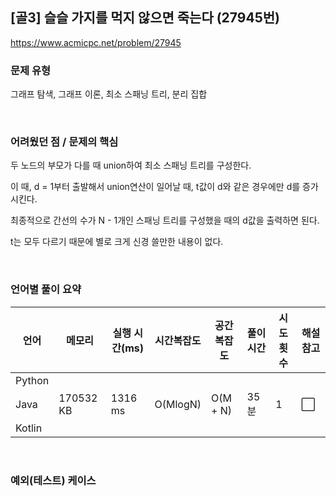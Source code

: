## [골3] 슬슬 가지를 먹지 않으면 죽는다 (27945번)

https://www.acmicpc.net/problem/27945

### 문제 유형

그래프 탐색, 그래프 이론, 최소 스패닝 트리, 분리 집합

<br>

### 어려웠던 점 / 문제의 핵심

두 노드의 부모가 다를 때 union하여 최소 스패닝 트리를 구성한다.

이 때, d = 1부터 출발해서 union연산이 일어날 때, t값이 d와 같은 경우에만 d를 증가시킨다.

최종적으로 간선의 수가 N - 1개인 스패닝 트리를 구성했을 때의 d값을 출력하면 된다.

t는 모두 다르기 때문에 별로 크게 신경 쓸만한 내용이 없다.

<br>

### 언어별 풀이 요약

| 언어   | 메모리    | 실행 시간(ms) | 시간복잡도 | 공간복잡도 | 풀이 시간 | 시도 횟수 | 해설 참고            |
| ------ | --------- | ------------- | ---------- | ---------- | --------- | --------- | -------------------- |
| Python |           |               |            |            |           |           |                      |
| Java   | 170532 KB | 1316 ms       | O(MlogN)   | O(M + N)   | 35분      | 1         | :white_large_square: |
| Kotlin |           |               |            |            |           |           |                      |

<br>

### 예외(테스트) 케이스

```
```

